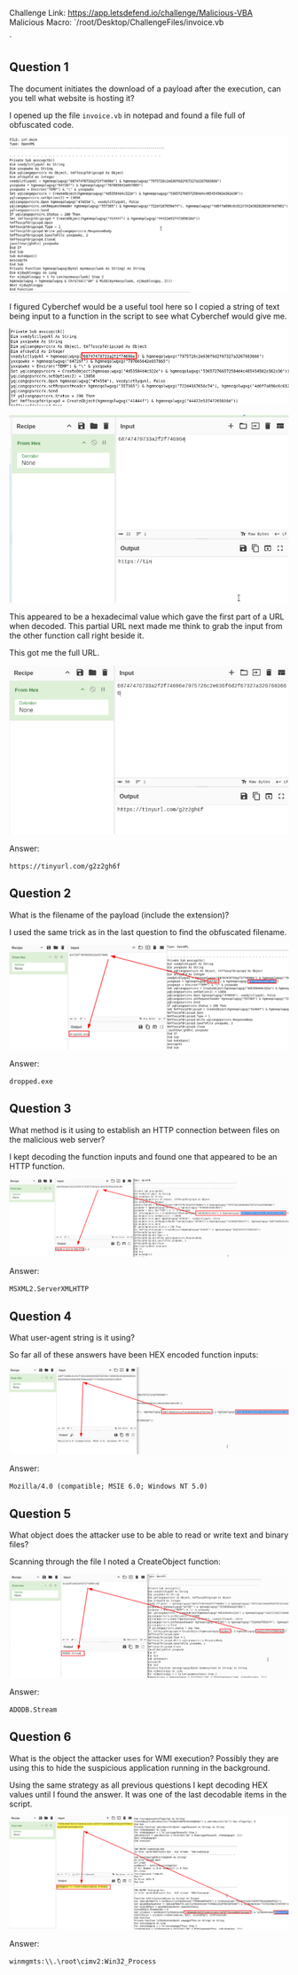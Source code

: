 
Challenge Link: https://app.letsdefend.io/challenge/Malicious-VBA 
Malicious Macro: `/root/Desktop/ChallengeFiles/invoice.vb

`
## Question 1
The document initiates the download of a payload after the execution, can you tell what website is hosting it?

I opened up the file `invoice.vb` in notepad and found a file full of obfuscated code.

![image-1](attachments/image-1.png)

I figured Cyberchef would be a useful tool here so I copied a string of text being input to a function in the script to see what Cyberchef would give me.

![image-2](attachments/image-2.png)

![image-3](attachments/image-3.png)

This appeared to be a hexadecimal value which gave the first part of a URL when decoded. This partial URL next made me think to grab the input from the other function call right beside it.

This got me the full URL.

![image-4](attachments/image-4.png)

Answer:

`https://tinyurl.com/g2z2gh6f`
## Question 2
What is the filename of the payload (include the extension)?

I used the same trick as in the last question to find the obfuscated filename.

![image-5](attachments/image-5.png)

Answer:

`dropped.exe`

## Question 3
What method is it using to establish an HTTP connection between files on the malicious web server?

I kept decoding the function inputs and found one that appeared to be an HTTP function.

![image-6](attachments/image-6.png)

Answer:

`MSXML2.ServerXMLHTTP`

## Question 4
What user-agent string is it using?

So far all of these answers have been HEX encoded function inputs: 

![image-7](attachments/image-7.png)

Answer:

`Mozilla/4.0 (compatible; MSIE 6.0; Windows NT 5.0)`

## Question 5
What object does the attacker use to be able to read or write text and binary files?

Scanning through the file I noted a CreateObject function:

![image-8](attachments/image-8.png)

Answer:

`ADODB.Stream`

## Question 6
What is the object the attacker uses for WMI execution? Possibly they are using this to hide the suspicious application running in the background.

Using the same strategy as all previous questions I kept decoding HEX values until I found the answer. It was one of the last decodable items in the script.

![image-9](attachments/image-9.png)


Answer:

`winmgmts:\\.\root\cimv2:Win32_Process`